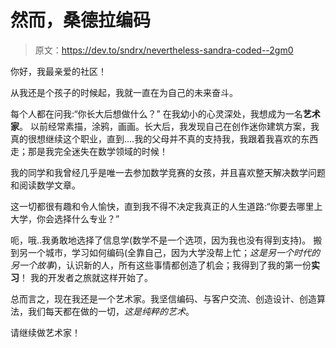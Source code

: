 # 然而，桑德拉编码

> 原文：<https://dev.to/sndrx/nevertheless-sandra-coded--2gm0>

你好，我最亲爱的社区！

从我还是个孩子的时候起，我就一直在为自己的未来奋斗。

每个人都在问我:“你长大后想做什么？”
在我幼小的心灵深处，我想成为一名**艺术家**。
以前经常素描，涂鸦，画画。长大后，我发现自己在创作迷你建筑方案，我真的很想继续这个职业，直到....我的父母并不真的支持我，我跟着我喜欢的东西走；那是我完全迷失在数学领域的时候！

我的同学和我曾经几乎是唯一去参加数学竞赛的女孩，并且喜欢整天解决数学问题和阅读数学文章。

这一切都很有趣和令人愉快，直到我不得不决定我真正的人生道路:“你要去哪里上大学，你会选择什么专业？”

呃，哦..我勇敢地选择了信息学(数学不是一个选项，因为我也没有得到支持)。
搬到另一个城市，学习如何编码(全靠自己，因为大学没帮上忙；*这是另一个时代的另一个故事*)，认识新的人，所有这些事情都创造了机会；我得到了我的第一份**实习**！
我的开发者之旅就这样开始了。

总而言之，现在我还是一个艺术家。我坚信编码、与客户交流、创造设计、创造算法，我们每天都在做的一切，*这是纯粹的艺术*。

请继续做艺术家！
